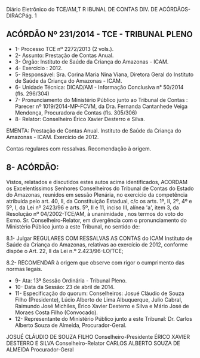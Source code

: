 Diário Eletrônico do TCE/AM,T R IBUNAL DE CONTAS DIV. DE ACÓRDÃOS-DIRACPág. 1

## ACÓRDÃO Nº 231/2014 - TCE - TRIBUNAL PLENO

- 1- Processo TCE nº 2272/2013 (2 vols.).
- 2- Assunto: Prestação de Contas Anual.
- 3- Órgão: Instituto de Saúde da Criança do Amazonas - ICAM.
- 4- Exercício : 2012.
- 5- Responsável: Sra. Corina  Maria  Nina  Viana, Diretora  Geral do  Instituto de Saúde  da Criança do Amazonas - ICAM.
- 6- Unidade Técnica: DICAD/AM - Informação Conclusiva n° 50/2014 (fls. 296/304)
- 7-  Pronunciamento  do  Ministério  Público  junto  ao  Tribunal  de  Contas :  Parecer  nº 1019/2014-MP-FCVM,  da  Dra.  Fernanda  Cantanhede  Veiga  Mendonça,  Procuradora  de Contas (fls. 305/306)
- 8- Relator: Conselheiro Érico Xavier Desterro e Silva.

EMENTA: Prestação de Contas Anual.  Instituto de  Saúde  da  Criança  do  Amazonas  -  ICAM. Exercício de 2012.

Contas regulares com ressalvas. Recomendação à origem.

## 8- ACÓRDÃO:

Vistos, relatados e discutidos estes autos acima identificados,  ACORDAM os Excelentíssimos  Senhores  Conselheiros do Tribunal de Contas do Estado do Amazonas, reunidos em sessão Plenária, no exercício da competência atribuída pelo  art. 40, II, da Constituição Estadual, c/c os arts. 1º, II, 2º, 4º e 5º, I, da Lei nº 2423/96 e arts. 5º, II  e  11,  inciso  III,  alínea  'a',  item  3,  da  Resolução  nº  04/2002-TCE/AM, à unanimidade , nos termos do voto do Exmo. Sr. Conselheiro-Relator, em divergência com  o pronunciamento do Ministério Público junto a este Tribunal, no sentido de:

8.1-  Julgar REGULARES  COM  RESSALVAS  AS  CONTAS do  ICAM  Instituto  de  Saúde  da  Criança  do  Amazonas,  relativas  ao  exercício  de  2012,  conforme dispõe o Art. 22, II da Lei n.º 2.423/96-LO/TCE;

8.2- RECOMENDAR à  origem que observe com rigor o cumprimento das normas legais.

- 9- Ata: 13ª Sessão Ordinária - Tribunal Pleno.
- 10- Data da Sessão: 23 de abril de 2014.
- 11- Especificação do quorum: Conselheiros: Josué Cláudio de Souza Filho (Presidente), Lúcio Alberto de Lima Albuquerque,  Julio Cabral, Raimundo  José  Michiles, Érico  Xavier Desterro e Silva e Mário José de Moraes Costa Filho (Convocado).
- 12-  Representante  do  Ministério  Público  junto  a  este  Tribunal: Dr. Carlos  Alberto Souza de Almeida, Procurador-Geral.

JOSUÉ CLÁUDIO DE SOUZA FILHO Conselheiro-Presidente ÉRICO XAVIER DESTERRO E SILVA Conselheiro-Relator CARLOS ALBERTO SOUZA DE ALMEIDA Procurador-Geral